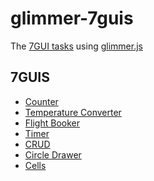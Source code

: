 # glimmer-7guis
The [7GUI tasks](https://eugenkiss.github.io/7guis/) using [glimmer.js](https://glimmerjs.com)

## 7GUIS
- [Counter](packages/counter)
- [Temperature Converter](packages/temperature-converter)
- [Flight Booker](packages/flight-booker)
- [Timer](packages/timer)
- [CRUD](packages/crud)
- [Circle Drawer](packages/circle-drawer)
- [Cells]()
